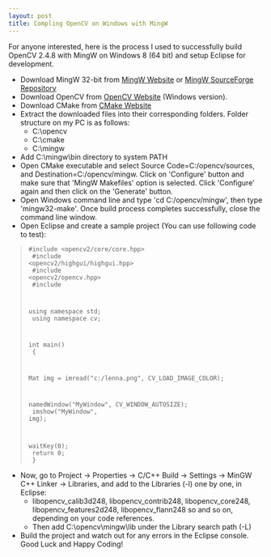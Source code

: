 ```yaml
---
layout: post
title: Compling OpenCV on Windows with MingW
---
```

For anyone interested, here is the process I used to successfully build OpenCV 2.4.8 with MingW on Windows 8 (64 bit) and setup Eclipse for development.

- Download MingW 32-bit from [MingW Website](http://www.mingw.org/) or [MingW SourceForge Repository](http://mingwrep.sourceforge.net/)
- Download OpenCV from [OpenCV Website](http://opencv.org/downloads.html) (Windows version).
- Download CMake from [CMake Website](http://www.cmake.org/)
- Extract the downloaded files into their corresponding folders. Folder structure on my PC is as follows:
  - C:\opencv
  - C:\cmake
  - C:\mingw
- Add C:\mingw\bin directory to system PATH
- Open CMake executable and select Source Code=C:/opencv/sources, and Destination=C:/opencv/mingw. Click on 'Configure' button and make sure that 'MingW Makefiles' option is selected. Click 'Configure' again and then click on the 'Generate' button.
- Open Windows command line and type 'cd C:/opencv/mingw', then type 'mingw32-make'. Once build process completes successfully, close the command line window.
- Open Eclipse and create a sample project (You can use following code to test):

> <code>#include <opencv2/core/core.hpp><br>
> #include <opencv2/highgui/highgui.hpp><br>
> #include <opencv2/opencv.hpp><br>
> #include <iostream><br>
>
> using namespace std;<br>
> using namespace cv;<br>
>
> int main()<br>
> {<br>
>
> Mat img = imread("c:/lenna.png", CV_LOAD_IMAGE_COLOR);<br>
>
> namedWindow("MyWindow", CV_WINDOW_AUTOSIZE);<br>
> imshow("MyWindow", img);<br>
>
> waitKey(0);<br>
> return 0;<br>
> &#125;</code><br>
- Now, go to Project -> Properties -> C/C++ Build -> Settings -> MinGW C++ Linker -> Libraries, and add to the Libraries (-l) one by one, in Eclipse:
  - libopencv_calib3d248, libopencv_contrib248, libopencv_core248, libopencv_features2d248, libopencv_flann248 so and so on, depending on your code references.
  - Then add C:\opencv\mingw\lib under the Library search path (-L)
- Build the project and watch out for any errors in the Eclipse console.
Good Luck and Happy Coding!